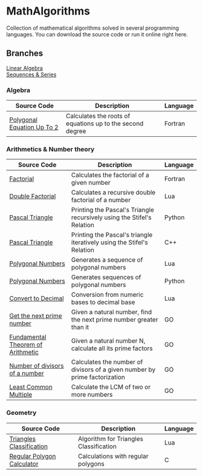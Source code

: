 # MathAlgorithms
Collection of mathematical algorithms solved in several programming languages. You can download the source code or run it online right here.

## Branches

[Linear Algebra](https://github.com/JoseCintra/MathAlgorithms/tree/master/Linear%20Algebra)   
[Sequences & Series](https://github.com/JoseCintra/MathAlgorithms/tree/master/Sequences%20&%20Series)   

### Algebra
 | Source Code | Description | Language |
 | --- | --- | --- |    
 |[Polygonal Equation Up To 2](https://onlinegdb.com/S1SvELfLd)|Calculates the roots of equations up to the second degree | Fortran |  

     
  
### Arithmetics & Number theory
 | Source Code | Description | Language |
 | --- | --- | --- |    
 |[Factorial](https://onlinegdb.com/Syk6M8G8d)|Calculates the factorial of a given number|Fortran|
 |[Double Factorial](https://www.mycompiler.io/view/HKJnNGeyDaf)|Calculates a recursive double factorial of a number|Lua| 
 |[Pascal Triangle](https://onlinegdb.com/S1MSvLfIu)|Printing the Pascal's Triangle recursively using the Stifel's Relation|Python|
 |[Pascal Triangle](https://onlinegdb.com/r1Wo-LzLd)|Printing the Pascal's triangle iteratively using the Stifel's Relation|C++|
 |[Polygonal Numbers](https://github.com/JoseCintra/MathAlgorithms/blob/master/Algorithms/PolygonalNumbers1.lua)|Generates a sequence of polygonal numbers|Lua|
 |[Polygonal Numbers](https://onlinegdb.com/rkE0DLG8u)|Generates sequences of polygonal numbers|Python|  
 |[Convert to Decimal](https://www.mycompiler.io/view/3Y2U27b)|Conversion from numeric bases to decimal base|Lua|  
 |[Get the next prime number](https://onlinegdb.com/HXhFDBLrP)|Given a natural number, find the next prime number greater than it|GO| 
 |[Fundamental Theorem of Arithmetic](https://onlinegdb.com/iKptQMkcn)|Given a natural number N, calculate all its prime factors|GO|   
 |[Number of divisors of a number](https://onlinegdb.com/Uu0EEq7Ez)|Calculates the number of divisors of a given number by prime factorization|GO|    
 |[Least Common Multiple](https://onlinegdb.com/_EUdMcORD)|Calculate the LCM of two or more numbers|GO|      
  
### Geometry
 | Source Code | Description | Language |
 | --- | --- | --- |     
 |[Triangles Classification](https://github.com/JoseCintra/MathAlgorithms/blob/master/Algorithms/TriangleType.lua)|Algorithm for Triangles Classification|Lua|  
 |[Regular Polygon Calculator](https://onlinegdb.com/F4sWwxCXn)|Calculations with regular polygons|C|  
 


